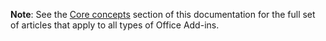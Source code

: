 <b>Note</b>: See the <a href="../overview/general-guidance.md">Core concepts</a> section of this documentation for the full set of articles that apply to all types of Office Add-ins.